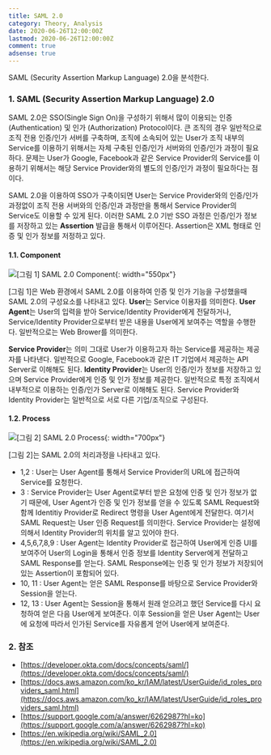 ```yaml
---
title: SAML 2.0
category: Theory, Analysis
date: 2020-06-26T12:00:00Z
lastmod: 2020-06-26T12:00:00Z
comment: true
adsense: true
---
```


SAML (Security Assertion Markup Language) 2.0을 분석한다.

### 1. SAML (Security Assertion Markup Language) 2.0

SAML 2.0은 SSO(Single Sign On)을 구성하기 위해서 많이 이용되는 인증 (Authentication) 및 인가 (Authorization) Protocol이다. 큰 조직의 경우 일반적으로 조직 전용 인증/인가 서버를 구축하며, 조직에 소속되어 있는 User가 조직 내부의 Service를 이용하기 위해서는 자체 구축된 인증/인가 서버와의 인증/인가 과정이 필요하다. 문제는 User가 Google, Facebook과 같은 Service Provider의 Service를 이용하기 위해서는 해당 Service Provider와의 별도의 인증/인가 과정이 필요하다는 점이다. 

SAML 2.0을 이용하여 SSO가 구축이되면 User는 Service Provider와의 인증/인가 과정없이 조직 전용 서버와의 인증/인과 과정만을 통해서 Service Provider의 Service도 이용할 수 있게 된다. 이러한 SAML 2.0 기반 SSO 과정은 인증/인가 정보를 저장하고 있는 **Assertion** 발급을 통해서 이루어진다. Assertion은 XML 형태로 인증 및 인가 정보를 저정하고 있다.

#### 1.1. Component

![[그림 1] SAML 2.0 Component]({{site.baseurl}}/images/theory_analysis/SAML_2.0/SAML_2.0_Component.PNG){: width="550px"}

[그림 1]은 Web 환경에서 SAML 2.0를 이용하여 인증 및 인가 기능을 구성했을때 SAML 2.0의 구성요소를 나타내고 있다. **User**는 Service 이용자를 의미한다. **User Agent**는 User의 입력을 받아 Service/Identity Provider에게 전달하거나, Service/Identity Provider으로부터 받은 내용을 User에게 보여주는 역할을 수행한다. 일반적으로는 Web Brower를 의미한다. 

**Service Provider**는 의미 그대로 User가 이용하고자 하는 Service를 제공하는 제공자를 나타낸다. 일반적으로 Google, Facebook과 같은 IT 기업에서 제공하는 API Server로 이해해도 된다. **Identity Provider**는 User의 인증/인가 정보를 저장하고 있으며 Service Provider에게 인증 및 인가 정보를 제공한다. 일반적으로 특정 조직에서 내부적으로 이용하는 인증/인가 Server로 이해해도 된다. Service Provider와 Identity Provider는 일반적으로 서로 다른 기업/조직으로 구성된다.

#### 1.2. Process

![[그림 2] SAML 2.0 Process]({{site.baseurl}}/images/theory_analysis/SAML_2.0/SAML_2.0_Process.PNG){: width="700px"}

[그림 2]는 SAML 2.0의 처리과정을 나타내고 있다.

* 1,2 : User는 User Agent를 통해서 Service Provider의 URL에 접근하여 Service를 요청한다.
* 3 : Service Provider는 User Agent로부터 받은 요청에 인증 및 인가 정보가 없기 때문에, User Agent가 인증 및 인가 정보를 얻을 수 있도록 SAML Request와 함께 Identitiy Provider로 Redirect 명령을 User Agent에게 전달한다. 여기서 SAML Request는 User 인증 Request를 의미한다. Service Provider는 설정에 의해서 Identity Provider의 위치를 알고 있어야 한다.
* 4,5,6,7,8,9 : User Agent는 Identity Provider로 접근하여 User에게 인증 UI를 보여주어 User의 Login을 통해서 인증 정보를 Identity Server에게 전달하고 SAML Response를 얻는다. SAML Response에는 인증 및 인가 정보가 저장되어 있는 Assertion이 포함되어 있다.
* 10, 11 : User Agent는 얻은 SAML Response를 바탕으로 Service Provider와 Session을 얻는다.
* 12, 13 : User Agent는 Session을 통해서 원래 얻으려고 했던 Service를 다시 요청하여 얻은 다음 User에게 보여준다. 이후 Session을 얻은 User Agent는 User에 요청에 따라서 인가된 Service를 자유롭게 얻어 User에게 보여준다.

### 2. 참조

* [https://developer.okta.com/docs/concepts/saml/](https://developer.okta.com/docs/concepts/saml/)
* [https://docs.aws.amazon.com/ko_kr/IAM/latest/UserGuide/id_roles_providers_saml.html](https://docs.aws.amazon.com/ko_kr/IAM/latest/UserGuide/id_roles_providers_saml.html)
* [https://support.google.com/a/answer/6262987?hl=ko](https://support.google.com/a/answer/6262987?hl=ko)
* [https://en.wikipedia.org/wiki/SAML_2.0](https://en.wikipedia.org/wiki/SAML_2.0)
